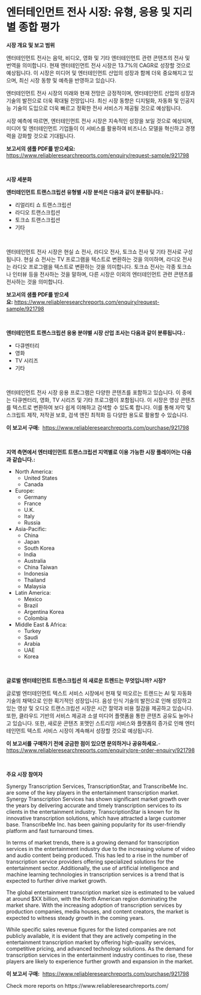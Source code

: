 <p><h1>엔터테인먼트 전사 시장: 유형, 응용 및 지리별 종합 평가</h1></p><p><strong>시장 개요 및 보고 범위</strong></p>
<p><p>엔터테인먼트 전사는 음악, 비디오, 영화 및 기타 엔터테인먼트 관련 콘텐츠의 전사 및 번역을 의미합니다. 현재 엔터테인먼트 전사 시장은 13.7%의 CAGR로 성장할 것으로 예상됩니다. 이 시장은 미디어 및 엔터테인먼트 산업의 성장과 함께 더욱 중요해지고 있으며, 최신 시장 동향 및 예측을 반영하고 있습니다.</p><p>엔터테인먼트 전사 시장의 미래와 현재 전망은 긍정적이며, 엔터테인먼트 산업의 성장과 기술의 발전으로 더욱 확대될 전망입니다. 최신 시장 동향은 디지털화, 자동화 및 인공지능 기술의 도입으로 더욱 빠르고 정확한 전사 서비스가 제공될 것으로 예상됩니다.</p><p>시장 예측에 따르면, 엔터테인먼트 전사 시장은 지속적인 성장을 보일 것으로 예상되며, 미디어 및 엔터테인먼트 기업들이 이 서비스를 활용하여 비즈니스 모델을 혁신하고 경쟁력을 강화할 것으로 기대됩니다.</p></p>
<p><strong>보고서의 샘플 PDF를 받으세요:</strong> <a href="https://www.reliableresearchreports.com/enquiry/request-sample/921798">https://www.reliableresearchreports.com/enquiry/request-sample/921798</a></p>
<p>&nbsp;</p>
<p><strong>시장 세분화</strong></p>
<p><strong>엔터테인먼트 트랜스크립션 유형별 시장 분석은 다음과 같이 분류됩니다.:</strong></p>
<p><ul><li>리얼리티 쇼 트랜스크립션</li><li>라디오 트랜스크립션</li><li>토크쇼 트랜스크립션</li><li>기타</li></ul></p>
<p>&nbsp;</p>
<p><p>엔터테인먼트 전사 시장은 현실 쇼 전사, 라디오 전사, 토크쇼 전사 및 기타 전사로 구성됩니다. 현실 쇼 전사는 TV 프로그램을 텍스트로 변환하는 것을 의미하며, 라디오 전사는 라디오 프로그램을 텍스트로 변환하는 것을 의미합니다. 토크쇼 전사는 각종 토크쇼나 인터뷰 등을 전사하는 것을 말하며, 다른 시장은 이외의 엔터테인먼트 관련 콘텐츠를 전사하는 것을 의미합니다.</p></p>
<p><strong>보고서의 샘플 PDF를 받으세요:</strong>&nbsp;<a href="https://www.reliableresearchreports.com/enquiry/request-sample/921798">https://www.reliableresearchreports.com/enquiry/request-sample/921798</a></p>
<p>&nbsp;</p>
<p><strong> 엔터테인먼트 트랜스크립션 응용 분야별 시장 산업 조사는 다음과 같이 분류됩니다.:</strong></p>
<p><ul><li>다큐멘터리</li><li>영화</li><li>TV 시리즈</li><li>기타</li></ul></p>
<p>&nbsp;</p>
<p><p>엔터테인먼트 전사 시장 응용 프로그램은 다양한 콘텐츠를 포함하고 있습니다. 이 중에는 다큐멘터리, 영화, TV 시리즈 및 기타 프로그램이 포함됩니다. 이 시장은 영상 콘텐츠를 텍스트로 변환하여 보다 쉽게 이해하고 검색할 수 있도록 합니다. 이를 통해 자막 및 스크립트 제작, 저작권 보호, 검색 엔진 최적화 등 다양한 용도로 활용할 수 있습니다.</p></p>
<p><strong>이 보고서 구매:</strong>&nbsp; <a href="https://www.reliableresearchreports.com/purchase/921798">https://www.reliableresearchreports.com/purchase/921798</a></p>
<p>&nbsp;</p>
<p><strong>지역 측면에서 엔터테인먼트 트랜스크립션 지역별로 이용 가능한 시장 플레이어는 다음과 같습니다.:</strong></p>
<p><ul>
    <li>
        North America:
        <ul>
            <li>United States</li>
            <li>Canada</li>
        </ul>
    </li>
    <li>
        Europe:
        <ul>
            <li>Germany</li>
            <li>France</li>
            <li>U.K.</li>
            <li>Italy</li>
            <li>Russia</li>
        </ul>
    </li>
    <li>
        Asia-Pacific:
        <ul>
            <li>China</li>
            <li>Japan</li>
            <li>South Korea</li>
            <li>India</li>
            <li>Australia</li>
            <li>China Taiwan</li>
            <li>Indonesia</li>
            <li>Thailand</li>
            <li>Malaysia</li>
        </ul>
    </li>
    <li>
        Latin America:
        <ul>
            <li>Mexico</li>
            <li>Brazil</li>
            <li>Argentina Korea</li>
            <li>Colombia</li>
        </ul>
    </li>
    <li>
        Middle East & Africa:
        <ul>
            <li>Turkey</li>
            <li>Saudi</li>
            <li>Arabia</li>
            <li>UAE</li>
            <li>Korea</li>
        </ul>
    </li>
    </ul></p>
<p>&nbsp;</p>
<p><strong>글로벌 엔터테인먼트 트랜스크립션 의 새로운 트렌드는 무엇입니까? 시장?</strong></p>
<p><p>글로벌 엔터테인먼트 텍스트 서비스 시장에서 현재 및 떠오르는 트렌드는 AI 및 자동화 기술의 채택으로 인한 획기적인 성장입니다. 음성 인식 기술의 발전으로 인해 성장하고 있는 영상 및 오디오 트랜스크립션 시장은 시간 절약과 비용 절감을 제공하고 있습니다. 또한, 클라우드 기반의 서비스 제공과 소셜 미디어 플랫폼을 통한 콘텐츠 공유도 늘어나고 있습니다. 또한, 새로운 콘텐츠 포맷인 스트리밍 서비스와 플랫폼의 증가로 인해 엔터테인먼트 텍스트 서비스 시장이 계속해서 성장할 것으로 예상됩니다.</p></p>
<p><strong>이 보고서를 구매하기 전에 궁금한 점이 있으면 문의하거나 공유하세요.</strong>- <a href="https://www.reliableresearchreports.com/enquiry/pre-order-enquiry/921798">https://www.reliableresearchreports.com/enquiry/pre-order-enquiry/921798</a></p>
<p>&nbsp;</p>
<p><strong>주요 시장 참여자</strong></p>
<p><p>Synergy Transcription Services, TranscriptionStar, and TranscribeMe Inc. are some of the key players in the entertainment transcription market. Synergy Transcription Services has shown significant market growth over the years by delivering accurate and timely transcription services to its clients in the entertainment industry. TranscriptionStar is known for its innovative transcription solutions, which have attracted a large customer base. TranscribeMe Inc. has been gaining popularity for its user-friendly platform and fast turnaround times.</p><p>In terms of market trends, there is a growing demand for transcription services in the entertainment industry due to the increasing volume of video and audio content being produced. This has led to a rise in the number of transcription service providers offering specialized solutions for the entertainment sector. Additionally, the use of artificial intelligence and machine learning technologies in transcription services is a trend that is expected to further drive market growth.</p><p>The global entertainment transcription market size is estimated to be valued at around $XX billion, with the North American region dominating the market share. With the increasing adoption of transcription services by production companies, media houses, and content creators, the market is expected to witness steady growth in the coming years.</p><p>While specific sales revenue figures for the listed companies are not publicly available, it is evident that they are actively competing in the entertainment transcription market by offering high-quality services, competitive pricing, and advanced technology solutions. As the demand for transcription services in the entertainment industry continues to rise, these players are likely to experience further growth and expansion in the market.</p></p>
<p><strong>이 보고서 구매:</strong>&nbsp;&nbsp;<a href="https://www.reliableresearchreports.com/purchase/921798">https://www.reliableresearchreports.com/purchase/921798</a></p>
<p>Check more reports on https://www.reliableresearchreports.com/</p>
